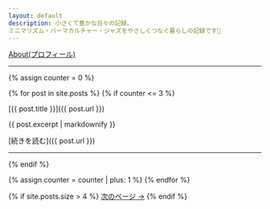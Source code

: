 ```yaml
---
layout: default
description: 小さくて豊かな日々の記録。
ミニマリズム・パーマカルチャー・ジャズをやさしくつなぐ暮らしの記録です🌿
---
```


[About(プロフィール)](profile.md)

---

{% assign counter = 0 %}

{% for post in site.posts %}
  {% if counter <= 3 %}
  <!-- 最新〜4番目まで（抜粋＋続きを読む） -->
  [{{ post.title }}]({{ post.url }})

  {{ post.excerpt | markdownify }}

  [続きを読む]({{ post.url }})

  ---
  {% endif %}

  {% assign counter = counter | plus: 1 %}
{% endfor %}

{% if site.posts.size > 4 %}
[次のページ →](/page2.md)
{% endif %}
